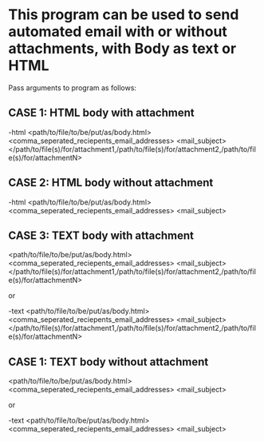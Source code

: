 # This program can be used to send automated email with or without attachments, with Body as text or HTML

Pass arguments to program as follows:

## CASE 1: HTML body with attachment
-html <path/to/file/to/be/put/as/body.html> <comma_seperated_reciepents_email_addresses> <mail_subject> </path/to/file(s)/for/attachment1,/path/to/file(s)/for/attachment2,/path/to/file(s)/for/attachmentN>

## CASE 2: HTML body without attachment
-html <path/to/file/to/be/put/as/body.html> <comma_seperated_reciepents_email_addresses> <mail_subject> 

## CASE 3: TEXT body with attachment
<path/to/file/to/be/put/as/body.html> <comma_seperated_reciepents_email_addresses> <mail_subject> </path/to/file(s)/for/attachment1,/path/to/file(s)/for/attachment2,/path/to/file(s)/for/attachmentN>

or

-text <path/to/file/to/be/put/as/body.html> <comma_seperated_reciepents_email_addresses> <mail_subject> </path/to/file(s)/for/attachment1,/path/to/file(s)/for/attachment2,/path/to/file(s)/for/attachmentN>

## CASE 1: TEXT body without attachment
<path/to/file/to/be/put/as/body.html> <comma_seperated_reciepents_email_addresses> <mail_subject> 

or 

-text <path/to/file/to/be/put/as/body.html> <comma_seperated_reciepents_email_addresses> <mail_subject> 